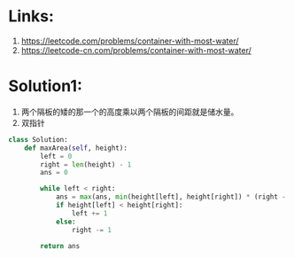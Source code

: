 # Links:
1. https://leetcode.com/problems/container-with-most-water/
2. https://leetcode-cn.com/problems/container-with-most-water/

# Solution1:
1. 两个隔板的矮的那一个的高度乘以两个隔板的间距就是储水量。
2. 双指针

```python
class Solution:
    def maxArea(self, height):
        left = 0
        right = len(height) - 1
        ans = 0

        while left < right:
            ans = max(ans, min(height[left], height[right]) * (right - left))
            if height[left] < height[right]:
                left += 1
            else:
                right -= 1

        return ans

```